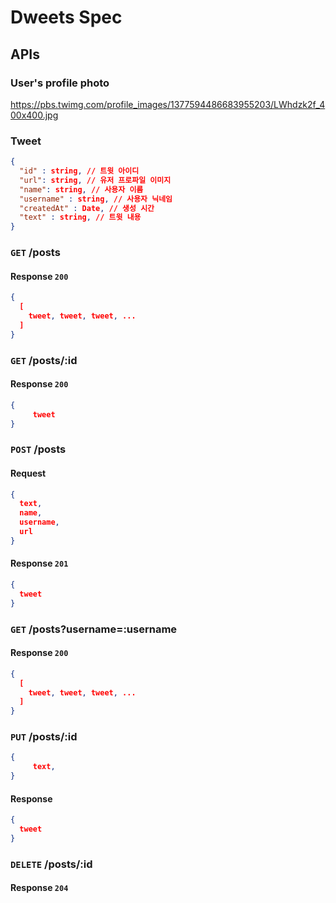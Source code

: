 # Dweets Spec

## APIs

### User's profile photo

https://pbs.twimg.com/profile_images/1377594486683955203/LWhdzk2f_400x400.jpg
### Tweet

```json
{
  "id" : string, // 트윗 아이디
  "url": string, // 유저 프로파일 이미지
  "name": string, // 사용자 이름
  "username" : string, // 사용자 닉네임
  "createdAt" : Date, // 생성 시간
  "text" : string, // 트윗 내용
}
```

### `GET` /posts

#### Response `200`

```json
{
  [
    tweet, tweet, tweet, ...
  ]
}
```

### `GET` /posts/:id

#### Response `200`

```json
{
     tweet
}

```

### `POST` /posts

#### Request

```json
{
  text,
  name,
  username,
  url
}
```
#### Response `201`

```json
{
  tweet
}
```

### `GET` /posts?username=:username

#### Response `200`

```json
{
  [
    tweet, tweet, tweet, ...
  ]
}
```

### `PUT` /posts/:id

```json
{
     text,
}
```

#### Response

```json
{
  tweet
}
```

### `DELETE` /posts/:id

#### Response `204`




